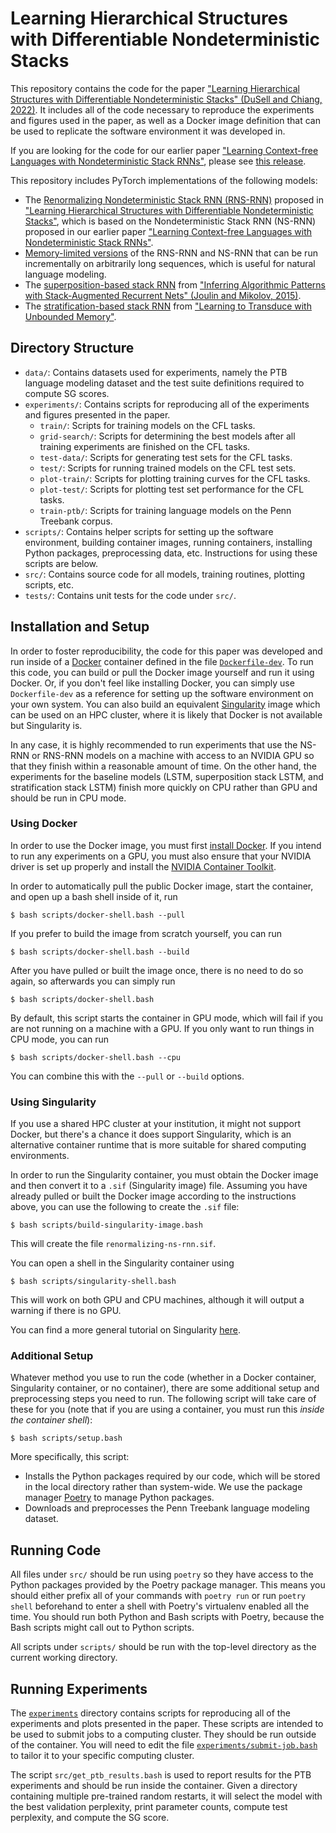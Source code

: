 # Learning Hierarchical Structures with Differentiable Nondeterministic Stacks

This repository contains the code for the paper
["Learning Hierarchical Structures with Differentiable Nondeterministic Stacks" (DuSell and Chiang, 2022)](https://openreview.net/forum?id=5LXw_QplBiF).
It includes all of the code necessary to reproduce the experiments and figures
used in the paper, as well as a Docker image definition that can be used to
replicate the software environment it was developed in.

If you are looking for the code for our earlier paper
["Learning Context-free Languages with Nondeterministic Stack RNNs"](https://aclanthology.org/2020.conll-1.41/),
please see
[this release](https://github.com/bdusell/nondeterministic-stack-rnn/tree/conll2020).

This repository includes PyTorch implementations of the following models:

* The
  [Renormalizing Nondeterministic Stack RNN (RNS-RNN)](src/nsrnn/models/nondeterministic_stack.py)
  proposed in
  ["Learning Hierarchical Structures with Differentiable Nondeterministic Stacks"](https://openreview.net/forum?id=5LXw_QplBiF),
  which is based on the Nondeterministic Stack RNN (NS-RNN) proposed in our
  earlier paper
  ["Learning Context-free Languages with Nondeterministic Stack RNNs"](https://aclanthology.org/2020.conll-1.41/).
* [Memory-limited versions](src/nsrnn/models/limited_nondeterministic_stack.py)
  of the RNS-RNN and NS-RNN that can be run
  incrementally on arbitrarily long sequences, which is useful for natural
  language modeling.
* The
  [superposition-based stack RNN](src/nsrnn/models/joulin_mikolov.py)
  from
  ["Inferring Algorithmic Patterns with Stack-Augmented Recurrent Nets" (Joulin and Mikolov, 2015)](https://proceedings.neurips.cc/paper/2015/file/26657d5ff9020d2abefe558796b99584-Paper.pdf).
* The
  [stratification-based stack RNN](src/nsrnn/models/grefenstette.py)
  from
  ["Learning to Transduce with Unbounded Memory"](https://proceedings.neurips.cc/paper/2015/file/b9d487a30398d42ecff55c228ed5652b-Paper.pdf).

## Directory Structure

* `data/`: Contains datasets used for experiments, namely the PTB language
  modeling dataset and the test suite definitions required to compute SG
  scores.
* `experiments/`: Contains scripts for reproducing all of the experiments and
  figures presented in the paper.
  * `train/`: Scripts for training models on the CFL tasks.
  * `grid-search/`: Scripts for determining the best models after all training
    experiments are finished on the CFL tasks.
  * `test-data/`: Scripts for generating test sets for the CFL tasks.
  * `test/`: Scripts for running trained models on the CFL test sets.
  * `plot-train/`: Scripts for plotting training curves for the CFL tasks.
  * `plot-test/`: Scripts for plotting test set performance for the CFL tasks.
  * `train-ptb/`: Scripts for training language models on the Penn Treebank
    corpus.
* `scripts/`: Contains helper scripts for setting up the software environment,
  building container images, running containers, installing Python packages,
  preprocessing data, etc. Instructions for using these scripts are below.
* `src/`: Contains source code for all models, training routines, plotting
  scripts, etc.
* `tests/`: Contains unit tests for the code under `src/`.

## Installation and Setup

In order to foster reproducibility, the code for this paper was developed and
run inside of a [Docker](https://www.docker.com/) container defined in the file
[`Dockerfile-dev`](Dockerfile-dev). To run this code, you can build or pull the
Docker image yourself and run it using Docker. Or, if you don't feel like
installing Docker, you can simply use `Dockerfile-dev` as a reference for
setting up the software environment on your own system. You can also build
an equivalent [Singularity](https://sylabs.io/docs/#singularity) image which
can be used on an HPC cluster, where it is likely that Docker is not available
but Singularity is.

In any case, it is highly recommended to run experiments that use the NS-RNN or
RNS-RNN models on a machine with access to an NVIDIA GPU so that they finish
within a reasonable amount of time. On the other hand, the experiments for the
baseline models (LSTM, superposition stack LSTM, and stratification stack LSTM)
finish more quickly on CPU rather than GPU and should be run in CPU mode.

### Using Docker

In order to use the Docker image, you must first
[install Docker](https://www.docker.com/get-started).
If you intend to run any experiments on a GPU, you must also ensure that your
NVIDIA driver is set up properly and install the
[NVIDIA Container Toolkit](https://docs.nvidia.com/datacenter/cloud-native/container-toolkit/install-guide.html).

In order to automatically pull the public Docker image, start the container,
and open up a bash shell inside of it, run

    $ bash scripts/docker-shell.bash --pull

If you prefer to build the image from scratch yourself, you can run

    $ bash scripts/docker-shell.bash --build

After you have pulled or built the image once, there is no need to do so again,
so afterwards you can simply run

    $ bash scripts/docker-shell.bash

By default, this script starts the container in GPU mode, which will fail if
you are not running on a machine with a GPU. If you only want to run things in
CPU mode, you can run

    $ bash scripts/docker-shell.bash --cpu

You can combine this with the `--pull` or `--build` options.

### Using Singularity

If you use a shared HPC cluster at your institution, it might not support
Docker, but there's a chance it does support Singularity, which is an
alternative container runtime that is more suitable for shared computing
environments.

In order to run the Singularity container, you must obtain the Docker image and
then convert it to a `.sif` (Singularity image) file. Assuming you have already
pulled or built the Docker image according to the instructions above, you can
use the following to create the `.sif` file:

    $ bash scripts/build-singularity-image.bash

This will create the file `renormalizing-ns-rnn.sif`.

You can open a shell in the Singularity container using

    $ bash scripts/singularity-shell.bash

This will work on both GPU and CPU machines, although it will output a warning
if there is no GPU.

You can find a more general tutorial on Singularity
[here](https://github.com/bdusell/singularity-tutorial).

### Additional Setup

Whatever method you use to run the code (whether in a Docker container,
Singularity container, or no container), there are some additional setup and
preprocessing steps you need to run. The following script will take care of
these for you (note that if you are using a container, you must run this
*inside the container shell*):

    $ bash scripts/setup.bash

More specifically, this script:

* Installs the Python packages required by our code, which will be stored in
  the local directory rather than system-wide. We use the package manager
  [Poetry](https://python-poetry.org/) to manage Python packages.
* Downloads and preprocesses the Penn Treebank language modeling dataset.

## Running Code

All files under `src/` should be run using `poetry` so they have access to the
Python packages provided by the Poetry package manager. This means you should
either prefix all of your commands with `poetry run` or run `poetry shell`
beforehand to enter a shell with Poetry's virtualenv enabled all the time. You
should run both Python and Bash scripts with Poetry, because the Bash scripts
might call out to Python scripts.

All scripts under `scripts/` should be run with the top-level directory as the
current working directory.

## Running Experiments

The [`experiments`](experiments) directory contains scripts for reproducing
all of the experiments and plots presented in the paper. These scripts are
intended to be used to submit jobs to a computing cluster. They should be run
outside of the container. You will need to edit the file
[`experiments/submit-job.bash`](experiments/submit-job.bash)
to tailor it to your specific computing cluster.

The script `src/get_ptb_results.bash` is used to report results for the PTB
experiments and should be run inside the container. Given a directory
containing multiple pre-trained random restarts, it will select the model with
the best validation perplexity, print parameter counts, compute test
perplexity, and compute the SG score.
